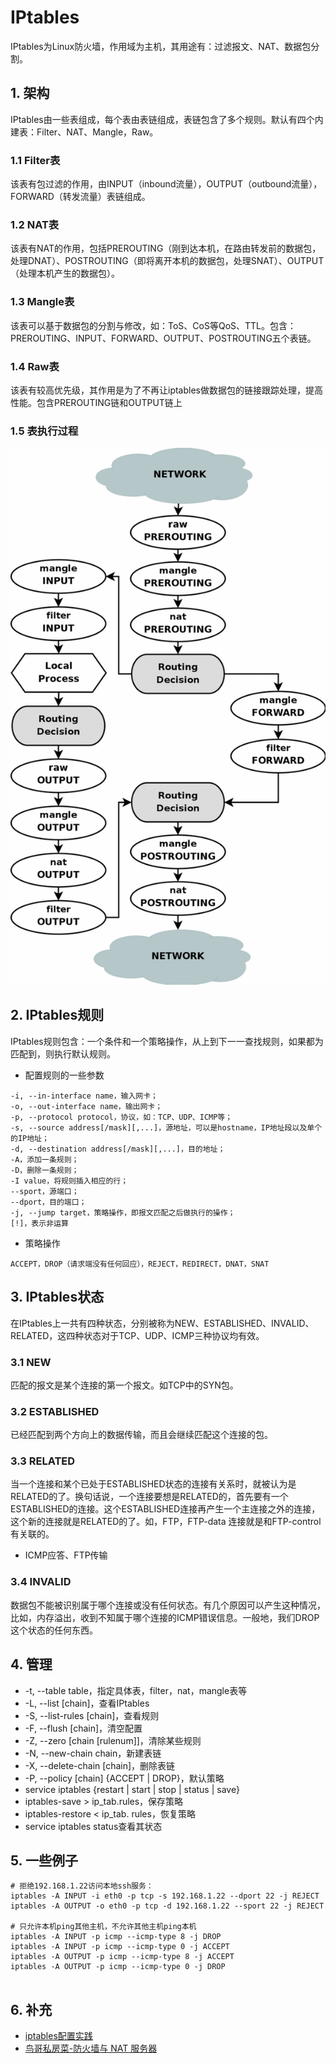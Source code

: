 # IPtables
IPtables为Linux防火墙，作用域为主机，其用途有：过滤报文、NAT、数据包分割。
## 1. 架构
IPtables由一些表组成，每个表由表链组成，表链包含了多个规则。默认有四个内建表：Filter、NAT、Mangle，Raw。
### 1.1 Filter表
该表有包过滤的作用，由INPUT（inbound流量），OUTPUT（outbound流量），FORWARD（转发流量）表链组成。
### 1.2 NAT表
该表有NAT的作用，包括PREROUTING（刚到达本机，在路由转发前的数据包，处理DNAT）、POSTROUTING（即将离开本机的数据包，处理SNAT）、OUTPUT（处理本机产生的数据包）。
### 1.3 Mangle表
该表可以基于数据包的分割与修改，如：ToS、CoS等QoS、TTL。包含：PREROUTING、INPUT、FORWARD、OUTPUT、POSTROUTING五个表链。
### 1.4 Raw表
该表有较高优先级，其作用是为了不再让iptables做数据包的链接跟踪处理，提高性能。包含PREROUTING链和OUTPUT链上
### 1.5 表执行过程
[![](https://github.com/Minions1128/net_tech_notes/blob/master/img/iptables.proc.png)](https://github.com/Minions1128/net_tech_notes/blob/master/img/iptables.proc.png)
## 2. IPtables规则
IPtables规则包含：一个条件和一个策略操作，从上到下一一查找规则，如果都为匹配到，则执行默认规则。
* 配置规则的一些参数
```
-i, --in-interface name，输入网卡；
-o, --out-interface name，输出网卡；
-p, --protocol protocol，协议，如：TCP、UDP、ICMP等；
-s, --source address[/mask][,...]，源地址，可以是hostname，IP地址段以及单个的IP地址；
-d, --destination address[/mask][,...]，目的地址；
-A，添加一条规则；
-D，删除一条规则；
-I value，将规则插入相应的行；
--sport，源端口；
--dport，目的端口；
-j, --jump target，策略操作，即报文匹配之后做执行的操作；
[!]，表示非运算
```
* 策略操作
```
ACCEPT，DROP（请求端没有任何回应），REJECT，REDIRECT，DNAT，SNAT
```
## 3. IPtables状态
在IPtables上一共有四种状态，分别被称为NEW、ESTABLISHED、INVALID、RELATED，这四种状态对于TCP、UDP、ICMP三种协议均有效。
### 3.1 NEW
匹配的报文是某个连接的第一个报文。如TCP中的SYN包。
### 3.2 ESTABLISHED
已经匹配到两个方向上的数据传输，而且会继续匹配这个连接的包。
### 3.3 RELATED
当一个连接和某个已处于ESTABLISHED状态的连接有关系时，就被认为是RELATED的了。换句话说，一个连接要想是RELATED的，首先要有一个ESTABLISHED的连接。这个ESTABLISHED连接再产生一个主连接之外的连接，这个新的连接就是RELATED的了。如，FTP，FTP-data 连接就是和FTP-control有关联的。
* ICMP应答、FTP传输
### 3.4 INVALID
数据包不能被识别属于哪个连接或没有任何状态。有几个原因可以产生这种情况，比如，内存溢出，收到不知属于哪个连接的ICMP错误信息。一般地，我们DROP这个状态的任何东西。
## 4. 管理
* -t, --table table，指定具体表，filter，nat，mangle表等
* -L, --list [chain]，查看IPtables
* -S, --list-rules [chain]，查看规则
* -F, --flush [chain]，清空配置
* -Z, --zero [chain [rulenum]]，清除某些规则
* -N, --new-chain chain，新建表链
* -X, --delete-chain [chain]，删除表链
* -P, --policy [chain] {ACCEPT | DROP}，默认策略
* service iptables {restart | start | stop | status | save}
* iptables-save > ip_tab.rules，保存策略
* iptables-restore < ip_tab. rules，恢复策略
* service iptables status查看其状态
## 5. 一些例子
```
# 拒绝192.168.1.22访问本地ssh服务：
iptables -A INPUT -i eth0 -p tcp -s 192.168.1.22 --dport 22 -j REJECT
iptables -A OUTPUT -o eth0 -p tcp -d 192.168.1.22 --sport 22 -j REJECT

# 只允许本机ping其他主机，不允许其他主机ping本机
iptables -A INPUT -p icmp --icmp-type 8 -j DROP
iptables -A INPUT -p icmp --icmp-type 0 -j ACCEPT
iptables -A OUTPUT -p icmp --icmp-type 8 -j ACCEPT
iptables -A OUTPUT -p icmp --icmp-type 0 -j DROP


```

## 6. 补充
* [iptables配置实践](https://wsgzao.github.io/post/iptables/ "iptables配置实践")
* [鸟哥私房菜-防火墙与 NAT 服务器](http://cn.linux.vbird.org/linux_server/0250simple_firewall.php "鸟哥私房菜-防火墙与 NAT 服务器")